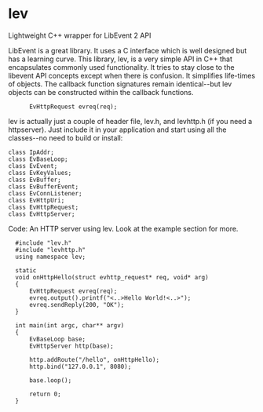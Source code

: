 lev
===
Lightweight C++ wrapper for LibEvent 2 API

LibEvent is a great library.  It uses a C interface which is well designed but has a learning curve.
This library, lev, is a very simple API in C++ that encapsulates commonly used functionality.  It tries
to stay close to the libevent API concepts except when there is confusion. It simplifies life-times of
objects.  The callback function signatures remain identical--but lev objects can be constructed within the
callback functions.
```
      EvHttpRequest evreq(req);
```
lev is actually just a couple of header file, lev.h, and levhttp.h (if you need a httpserver).  Just include
it in your application and start using all the classes--no need to build or install:

```
class IpAddr;
class EvBaseLoop;
class EvEvent;
class EvKeyValues;
class EvBuffer;
class EvBufferEvent;
class EvConnListener;
class EvHttpUri;
class EvHttpRequest;
class EvHttpServer;
```

Code: An HTTP server using lev.  Look at the example section for more.

```
  #include "lev.h"
  #include "levhttp.h"
  using namespace lev;

  static
  void onHttpHello(struct evhttp_request* req, void* arg)
  {
      EvHttpRequest evreq(req);
      evreq.output().printf("<..>Hello World!<..>");
      evreq.sendReply(200, "OK");
  }

  int main(int argc, char** argv)
  {
      EvBaseLoop base;
      EvHttpServer http(base);

      http.addRoute("/hello", onHttpHello);
      http.bind("127.0.0.1", 8080);

      base.loop();

      return 0;
  }
```